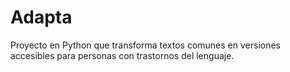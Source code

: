 # Adapta
Proyecto en Python que transforma textos comunes en versiones accesibles para personas con trastornos del lenguaje.
